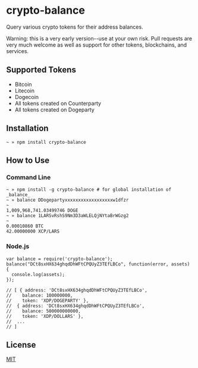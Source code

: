 # crypto-balance

Query various crypto tokens for their address balances.

Warning: this is a very early version--use at your own risk. Pull requests are very much welcome as well as support for other tokens, blockchains, and services.


## Supported Tokens

- Bitcoin
- Litecoin
- Dogecoin
- All tokens created on Counterparty
- All tokens created on Dogeparty


## Installation

```
~ » npm install crypto-balance
```


## How to Use


### Command Line

```
~ » npm install -g crypto-balance # for global installation of _balance_
~ » balance DDogepartyxxxxxxxxxxxxxxxxxxw1dfzr                                                                      ~
1,009,968,741.03499746 DOGE
~ » balance 1LARSvRshS9Nm3D3aWLELQjNYtaBrWGzg2                                                                      ~
0.00010860 BTC
42.00000000 XCP/LARS
```


### Node.js

```
var balance = require('crypto-balance');
balance("DCt8sxHX634ghqdDhWFtCPQUyZ3TEfLBCo", function(error, assets) {
  console.log(assets);
});

// [ { address: 'DCt8sxHX634ghqdDhWFtCPQUyZ3TEfLBCo',
//    balance: 100000000,
//    token: 'XDP/DOGEPARTY' },
//  { address: 'DCt8sxHX634ghqdDhWFtCPQUyZ3TEfLBCo',
//    balance: 500000000000,
//    token: 'XDP/DOLLARS' },
//  ...
// ]
```


## License

[MIT](https://github.com/larskluge/crypto-balance/blob/master/LICENSE)

